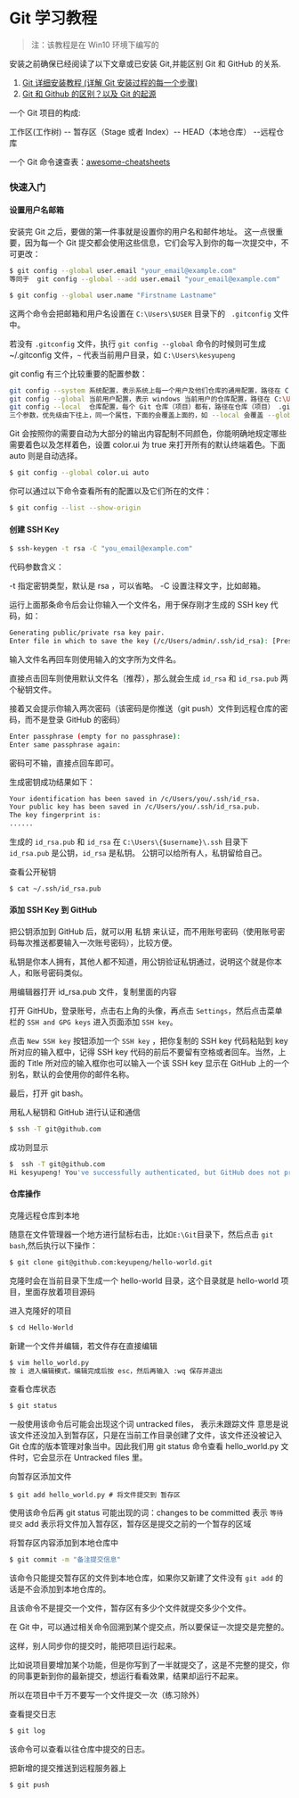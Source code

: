# Git 学习教程

> 注：该教程是在 Win10 环境下编写的

安装之前确保已经阅读了以下文章或已安装 Git,并能区别 Git 和 GitHub 的关系.
1. [Git 详细安装教程 (详解 Git 安装过程的每一个步骤)](https://blog.csdn.net/mukes/article/details/115693833)
2. [Git 和 Github 的区别？以及 Git 的起源](https://blog.csdn.net/mukes/article/details/115673337)



一个 Git 项目的构成:

工作区(工作树) -- 暂存区（Stage 或者 Index）-- HEAD（本地仓库） --远程仓库

一个 Git 命令速查表：[awesome-cheatsheets](https://github.com/skywind3000/awesome-cheatsheets/blob/master/tools/git.txt)




### 快速入门

#### 设置用户名邮箱
安装完 Git 之后，要做的第一件事就是设置你的用户名和邮件地址。 这一点很重要，因为每一个 Git 提交都会使用这些信息，它们会写入到你的每一次提交中，不可更改：

``` bash
$ git config --global user.email "your_email@example.com" 
等同于  git config --global --add user.email "your_email@example.com"

$ git config --global user.name "Firstname Lastname"
```

这两个命令会把邮箱和用户名设置在 `C:\Users\$USER` 目录下的 ` .gitconfig` 文件 中。

若没有 `.gitconfig` 文件，执行 `git config --global` 命令的时候则可生成 ~/.gitconfig 文件，`~` 代表当前用户目录，如 `C:\Users\kesyupeng`

git config 有三个比较重要的配置参数：

```bash
git config --system 系统配置，表示系统上每一个用户及他们仓库的通用配置，路径在 C:\Program Files\Git\etc\gitconfig(Git 安装目录 etc 文件夹下)
git config --global 当前用户配置，表示 windows 当前用户的仓库配置，路径在 C:\Users\$USER\.gitconfig
git config --local  仓库配置，每个 Git 仓库（项目）都有，路径在仓库（项目） .git 文件夹下的 config 文件中
三个参数，优先级由下往上，同一个属性，下面的会覆盖上面的，如 --local 会覆盖 --global，--global 会覆盖 --system.
```

Git 会按照你的需要自动为大部分的输出内容配制不同颜色，你能明确地规定哪些需要着色以及怎样着色，设置 color.ui 为 true 来打开所有的默认终端着色。下面 auto 则是自动选择。
```bash
$ git config --global color.ui auto
```

你可以通过以下命令查看所有的配置以及它们所在的文件：

```bash
$ git config --list --show-origin 
```

#### 创建 SSH Key

```bash
$ ssh-keygen -t rsa -C "you_email@example.com"
```

代码参数含义：

-t 指定密钥类型，默认是 rsa ，可以省略。
-C 设置注释文字，比如邮箱。



运行上面那条命令后会让你输入一个文件名，用于保存刚才生成的 SSH key 代码，如：

```bash
Generating public/private rsa key pair.
Enter file in which to save the key (/c/Users/admin/.ssh/id_rsa): [Press enter]
```

输入文件名再回车则使用输入的文字所为文件名。

直接点击回车则使用默认文件名（推荐），那么就会生成 `id_rsa` 和 `id_rsa.pub` 两个秘钥文件。

接着又会提示你输入两次密码（该密码是你推送（git push）文件到远程仓库的密码，而不是登录 GitHub 的密码）

```bash
Enter passphrase (empty for no passphrase): 
Enter same passphrase again:
```

密码可不输，直接点回车即可。

生成密钥成功结果如下：

```bash
Your identification has been saved in /c/Users/you/.ssh/id_rsa.
Your public key has been saved in /c/Users/you/.ssh/id_rsa.pub.
The key fingerprint is:
......
```

生成的 `id_rsa.pub` 和 `id_rsa` 在 `C:\Users\{$username}\.ssh` 目录下
`id_rsa.pub` 是公钥，`id_rsa` 是私钥。
公钥可以给所有人，私钥留给自己。

查看公开秘钥

```bash
$ cat ~/.ssh/id_rsa.pub
```



#### 添加 SSH Key 到 GitHub

把公钥添加到 GitHub 后，就可以用 私钥 来认证，而不用账号密码（使用账号密码每次推送都要输入一次账号密码），比较方便。

私钥是你本人拥有，其他人都不知道，用公钥验证私钥通过，说明这个就是你本人，和账号密码类似。



用编辑器打开 id_rsa.pub 文件，复制里面的内容

打开 GitHUb，登录账号，点击右上角的头像，再点击 `Settings`，然后点击菜单栏的 `SSH and GPG keys` 进入页面添加 `SSH key`。

点击 `New SSH key` 按钮添加一个 `SSH key` ，把你复制的 SSH key 代码粘贴到 key 所对应的输入框中，记得 SSH key 代码的前后不要留有空格或者回车。当然，上面的 Title 所对应的输入框你也可以输入一个该 SSH key 显示在 GitHub 上的一个别名，默认的会使用你的邮件名称。

最后，打开 git bash。

用私人秘钥和 GitHub 进行认证和通信

```bash
$ ssh -T git@github.com
```

成功则显示

```bash
$  ssh -T git@github.com
Hi kesyupeng! You've successfully authenticated, but GitHub does not provide shell access.

```



#### 仓库操作

克隆远程仓库到本地

随意在文件管理器一个地方进行鼠标右击，比如`E:\Git`目录下，然后点击 `git bash`,然后执行以下操作：

```bash
$ git clone git@github.com:keyupeng/hello-world.git
```

克隆时会在当前目录下生成一个 hello-world 目录，这个目录就是 hello-world 项目，里面存放着项目源码



进入克隆好的项目

```bash
$ cd Hello-World
```



新建一个文件并编辑，若文件存在直接编辑

```bash
$ vim hello_world.py
按 i 进入编辑模式，编辑完成后按 esc，然后再输入 :wq 保存并退出
```

查看仓库状态

```bash
$ git status
```

一般使用该命令后可能会出现这个词 untracked files， 表示未跟踪文件
意思是说该文件还没加入到暂存区，只是在当前工作目录创建了文件，该文件还没被记入 Git 仓库的版本管理对象当中。因此我们用 git status 命令查看 hello_world.py 文件时，它会显示在 Untracked files 里。



向暂存区添加文件

```
$ git add hello_world.py # 将文件提交到 暂存区
```

使用该命令后再 git status 可能出现的词：changes to be committed 表示 `等待提交`
add 表示将文件加入暂存区，暂存区是提交之前的一个暂存的区域



将暂存区内容添加到本地仓库中

```bash
$ git commit -m "备注提交信息"
```

该命令只能提交暂存区的文件到本地仓库，如果你又新建了文件没有 `git add` 的话是不会添加到本地仓库的。

且该命令不是提交一个文件，暂存区有多少个文件就提交多少个文件。

在 Git 中，可以通过相关命令回溯到某个提交点，所以要保证一次提交是完整的。

这样，别人同步你的提交时，能把项目运行起来。

比如说项目要增加某个功能，但是你写到了一半就提交了，这是不完整的提交，你的同事更新到你的最新提交，想运行看看效果，结果却运行不起来。

所以在项目中千万不要写一个文件提交一次（练习除外）



查看提交日志

```bash
$ git log
```

该命令可以查看以往仓库中提交的日志。



把新增的提交推送到远程服务器上

```bash
$ git push
```

















